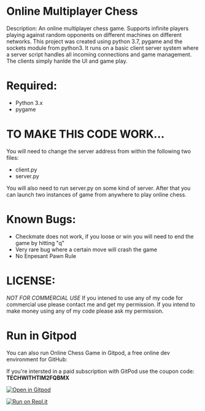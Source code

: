 # Online Multiplayer Chess
Description: An online multiplayer chess game. Supports infinite players playing against random opponents on different machines on different networks. This project was created using python 3.7, pygame and the sockets module from python3. It runs on a basic client server system where a server script handles all incoming connections and game management. The clients simply hanlde the UI and game play.


# Required:
- Python 3.x
- pygame


# TO MAKE THIS CODE WORK...
You will need to change the server address from within the following two files:
- client.py
- server.py

You will also need to run server.py on some kind of server. After that you can launch two instances of game from anywhere to play online chess.


# Known Bugs:
- Checkmate does not work, if you loose or win you will need to end the game by hitting "q"
- Very rare bug where a certain move will crash the game
- No Enpesant Pawn Rule


# LICENSE:
*NOT FOR COMMERCIAL USE*
If you intened to use any of my code for commercial use please contact me and get my permission. If you intend to make money using any of my code please ask my permission.

# Run in Gitpod

You can also run Online Chess Game in Gitpod, a free online dev environment for GitHub:

If you're intersted in a paid subscription with GitPod use the coupon code: **TECHWITHTIM2FQBMX**

[![Open in Gitpod](https://gitpod.io/button/open-in-gitpod.svg)](https://gitpod.io/#https://github.com/techwithtim/Online-Chess-Game/blob/master/client.py)

[![Run on Repl.it](https://repl.it/badge/github/techwithtim/Online-Chess-Game)](https://repl.it/github/techwithtim/Online-Chess-Game)